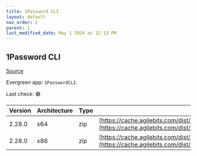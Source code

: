 ```yaml
---
title: 1Password CLI
layout: default
nav_order: 2
parent: 1
last_modified_date: May 1 2024 at 12:13 PM
---
```


## 1Password CLI

[Source](https://developer.1password.com/docs/cli/)

Evergreen app: `1PasswordCLI`. 

Last check: 🟢

| Version | Architecture | Type | URI                                                                                                                                                                  |
| ------- | ------------ | ---- | -------------------------------------------------------------------------------------------------------------------------------------------------------------------- |
| 2.28.0  | x64          | zip  | [https://cache.agilebits.com/dist/1P/op2/pkg/v2.28.0/op_windows_amd64_v2.28.0.zip](https://cache.agilebits.com/dist/1P/op2/pkg/v2.28.0/op_windows_amd64_v2.28.0.zip) |
| 2.28.0  | x86          | zip  | [https://cache.agilebits.com/dist/1P/op2/pkg/v2.28.0/op_windows_386_v2.28.0.zip](https://cache.agilebits.com/dist/1P/op2/pkg/v2.28.0/op_windows_386_v2.28.0.zip)     |
